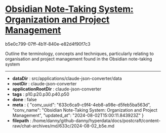 # [Obsidian Note-Taking System: Organization and Project Management](https://claude.ai/chat/633c6ca9-c9f4-4eb8-a98e-d5feb5ba563d)

b5e0c799-07ff-4b1f-840e-e82d4f90f7c3

Outline the terminology, concepts and techniques, particularly relating to organisation and project management found in the Obsidian note-taking system

---

* **dataDir** : src/applications/claude-json-converter/data
* **rootDir** : claude-json-converter
* **applicationRootDir** : claude-json-converter
* **tags** : p10.p20.p30.p40.p50
* **done** : false
* **meta** : {
  "conv_uuid": "633c6ca9-c9f4-4eb8-a98e-d5feb5ba563d",
  "conv_name": "Obsidian Note-Taking System: Organization and Project Management",
  "updated_at": "2024-08-02T15:00:11.843923Z"
}
* **filepath** : /home/danny/github-danny/hyperdata/docs/postcraft/content-raw/chat-archives/md/633c/2024-08-02_b5e.md